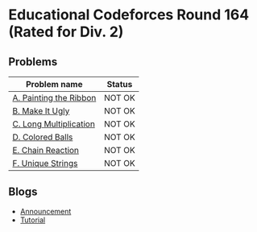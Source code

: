 # Educational Codeforces Round 164 (Rated for Div. 2)

## Problems

|Problem name|Status|
|------------|---------|
| [A. Painting the Ribbon](problems/A._Painting_the_Ribbon.md)|NOT OK|
| [B. Make It Ugly](problems/B._Make_It_Ugly.md)|NOT OK|
| [C. Long Multiplication](problems/C._Long_Multiplication.md)|NOT OK|
| [D. Colored Balls](problems/D._Colored_Balls.md)|NOT OK|
| [E. Chain Reaction](problems/E._Chain_Reaction.md)|NOT OK|
| [F. Unique Strings](problems/F._Unique_Strings.md)|NOT OK|
## Blogs

- [Announcement](blogs/Announcement.md)
- [Tutorial](blogs/Tutorial.md)
